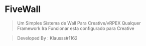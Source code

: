 # FiveWall

> Um Simples Sistema de Wall Para Creative/vRPEX Qualquer Framework Ira Funcionar esta configurado para Creative

> Developed By : Klausss#1162
